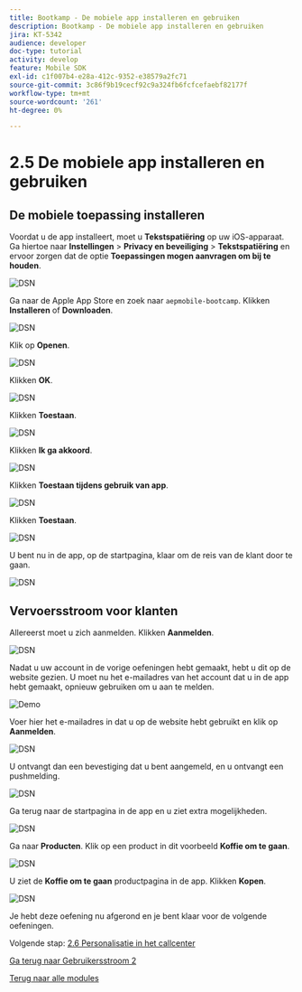 ```yaml
---
title: Bootkamp - De mobiele app installeren en gebruiken
description: Bootkamp - De mobiele app installeren en gebruiken
jira: KT-5342
audience: developer
doc-type: tutorial
activity: develop
feature: Mobile SDK
exl-id: c1f007b4-e28a-412c-9352-e38579a2fc71
source-git-commit: 3c86f9b19cecf92c9a324fb6fcfcefaebf82177f
workflow-type: tm+mt
source-wordcount: '261'
ht-degree: 0%

---
```


# 2.5 De mobiele app installeren en gebruiken


## De mobiele toepassing installeren

Voordat u de app installeert, moet u **Tekstspatiëring** op uw iOS-apparaat. Ga hiertoe naar **Instellingen** > **Privacy en beveiliging** > **Tekstspatiëring** en ervoor zorgen dat de optie **Toepassingen mogen aanvragen om bij te houden**.

![DSN](./../uc3/images/app4.png)

Ga naar de Apple App Store en zoek naar `aepmobile-bootcamp`. Klikken **Installeren** of **Downloaden**.

![DSN](./../uc3/images/app1.png)

Klik op **Openen**.

![DSN](./../uc3/images/app2.png)

Klikken **OK**.

![DSN](./../uc3/images/app9.png)

Klikken **Toestaan**.

![DSN](./../uc3/images/app3.png)

Klikken **Ik ga akkoord**.

![DSN](./../uc3/images/app7.png)

Klikken **Toestaan tijdens gebruik van app**.

![DSN](./../uc3/images/app8.png)

Klikken **Toestaan**.

![DSN](./../uc3/images/app5.png)

U bent nu in de app, op de startpagina, klaar om de reis van de klant door te gaan.

![DSN](./../uc3/images/app12.png)

## Vervoersstroom voor klanten

Allereerst moet u zich aanmelden. Klikken **Aanmelden**.

![DSN](./../uc3/images/app13.png)

Nadat u uw account in de vorige oefeningen hebt gemaakt, hebt u dit op de website gezien. U moet nu het e-mailadres van het account dat u in de app hebt gemaakt, opnieuw gebruiken om u aan te melden.

![Demo](./../uc3/images/pv1.png)

Voer hier het e-mailadres in dat u op de website hebt gebruikt en klik op **Aanmelden**.

![DSN](./../uc3/images/app14.png)

U ontvangt dan een bevestiging dat u bent aangemeld, en u ontvangt een pushmelding.

![DSN](./../uc3/images/app15.png)

Ga terug naar de startpagina in de app en u ziet extra mogelijkheden.

![DSN](./../uc3/images/app17.png)

Ga naar **Producten**. Klik op een product in dit voorbeeld **Koffie om te gaan**.

![DSN](./images/app19.png)

U ziet de **Koffie om te gaan** productpagina in de app. Klikken **Kopen**.

![DSN](./images/app20.png)

Je hebt deze oefening nu afgerond en je bent klaar voor de volgende oefeningen.

Volgende stap: [2.6 Personalisatie in het callcenter](./ex6.md)

[Ga terug naar Gebruikersstroom 2](./uc2.md)

[Terug naar alle modules](../../overview.md)
